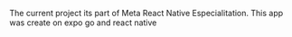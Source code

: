 The current project its part of Meta React Native Especialitation.
This app was create on expo go and react native
